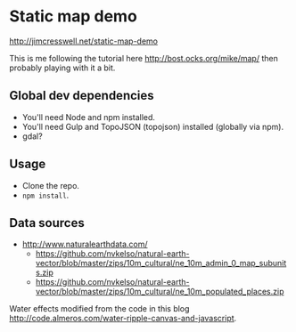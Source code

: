 # Static map demo

http://jimcresswell.net/static-map-demo

This is me following the tutorial here http://bost.ocks.org/mike/map/ then probably playing with it a bit.

## Global dev dependencies
* You'll need Node and npm installed.
* You'll need Gulp and TopoJSON (topojson) installed (globally via npm).
* gdal?

## Usage
* Clone the repo.
* `npm install`.

## Data sources
* http://www.naturalearthdata.com/
    * https://github.com/nvkelso/natural-earth-vector/blob/master/zips/10m_cultural/ne_10m_admin_0_map_subunits.zip
    * https://github.com/nvkelso/natural-earth-vector/blob/master/zips/10m_cultural/ne_10m_populated_places.zip

Water effects modified from the code in this blog http://code.almeros.com/water-ripple-canvas-and-javascript.
